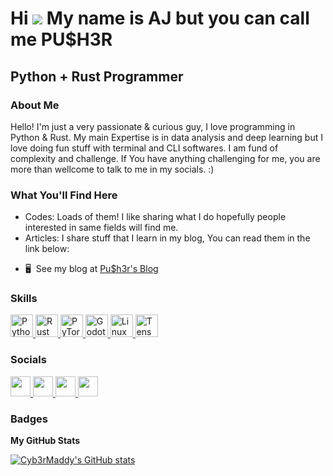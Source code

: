 Hi ![](https://user-images.githubusercontent.com/18350557/176309783-0785949b-9127-417c-8b55-ab5a4333674e.gif)    My name 
is AJ but you can call me PU$H3R
=============================================================================================================================

Python + Rust Programmer
---------------------------------------

### About Me 

Hello! I'm just a very passionate & curious guy, I love programming in Python & Rust. My main Expertise is in data analysis and deep learning but I love doing fun stuff with terminal and CLI softwares. I am fund of complexity and challenge. If You have anything challenging for me, you are more than wellcome to talk to me in my socials. :)

### What You'll Find Here 

- Codes: Loads of them! I like sharing what I do hopefully people interested in same fields will find me.
- Articles: I share stuff that I learn in my blog, You can read them in the link below:

* 🖥️  See my blog at [Pu$h3r's Blog](http://google.com/)

### Skills


<p align="left">
<a href="https://www.python.org/" target="_blank" rel="noreferrer">
  <img src="https://raw.githubusercontent.com/danielcranney/readme-generator/main/public/icons/skills/python-colored.svg" width="36" height="36" alt="Python" />
</a>
<a href="https://www.rust-lang.org/" target="_blank" rel="noreferrer">
  <img src="https://raw.githubusercontent.com/danielcranney/readme-generator/main/public/icons/skills/rust-colored.svg" width="36" height="36" alt="Rust" />
</a>
<a href="https://pytorch.org/" target="_blank" rel="noreferrer">
  <img src="https://raw.githubusercontent.com/danielcranney/readme-generator/main/public/icons/skills/pytorch-colored.svg" width="36" height="36" alt="PyTorch" />
</a>
<a href="https://godotengine.org/" target="_blank" rel="noreferrer">
  <img src="https://upload.wikimedia.org/wikipedia/commons/6/6a/Godot_icon.svg" width="36" height="36" alt="Godot" />
</a>
<a href="https://www.linux.org/" target="_blank" rel="noreferrer">
  <img src="https://raw.githubusercontent.com/danielcranney/readme-generator/main/public/icons/skills/linux-colored.svg" width="36" height="36" alt="Linux" />
</a>
<a href="https://www.tensorflow.org/" target="_blank" rel="noreferrer">
  <img src="https://raw.githubusercontent.com/danielcranney/readme-generator/main/public/icons/skills/tensorflow-colored.svg" width="36" height="36" alt="TensorFlow" />
</a>
</p>


### Socials

<p align="left"> <a href="https://www.github.com/Cyb3rMaddy" target="_blank" rel="noreferrer"> <picture> <source media="(prefers-color-scheme: dark)" srcset="https://raw.githubusercontent.com/danielcranney/readme-generator/main/public/icons/socials/github-dark.svg" /> <source media="(prefers-color-scheme: light)" srcset="https://raw.githubusercontent.com/danielcranney/readme-generator/main/public/icons/socials/github.svg" /> <img src="https://raw.githubusercontent.com/danielcranney/readme-generator/main/public/icons/socials/github.svg" width="32" height="32" /> </picture> </a> <a href="https://www.linkedin.com/in/maddy-a-579b73212/" target="_blank" rel="noreferrer"> <picture> <source media="(prefers-color-scheme: dark)" srcset="https://raw.githubusercontent.com/danielcranney/readme-generator/main/public/icons/socials/linkedin-dark.svg" /> <source media="(prefers-color-scheme: light)" srcset="https://raw.githubusercontent.com/danielcranney/readme-generator/main/public/icons/socials/linkedin.svg" /> <img src="https://raw.githubusercontent.com/danielcranney/readme-generator/main/public/icons/socials/linkedin.svg" width="32" height="32" /> </picture> </a> <a href="https://www.x.com/Cyb3rMaddy" target="_blank" rel="noreferrer"> <picture> <source media="(prefers-color-scheme: dark)" srcset="https://raw.githubusercontent.com/danielcranney/readme-generator/main/public/icons/socials/twitter-dark.svg" /> <source media="(prefers-color-scheme: light)" srcset="https://raw.githubusercontent.com/danielcranney/readme-generator/main/public/icons/socials/twitter.svg" /> <img src="https://raw.githubusercontent.com/danielcranney/readme-generator/main/public/icons/socials/twitter.svg" width="32" height="32" /> </picture> </a> <a href="https://www.youtube.com/@Cyb3rMaddy" target="_blank" rel="noreferrer"> <picture> <source media="(prefers-color-scheme: dark)" srcset="https://raw.githubusercontent.com/danielcranney/readme-generator/main/public/icons/socials/youtube-dark.svg" /> <source media="(prefers-color-scheme: light)" srcset="https://raw.githubusercontent.com/danielcranney/readme-generator/main/public/icons/socials/youtube.svg" /> <img src="https://raw.githubusercontent.com/danielcranney/readme-generator/main/public/icons/socials/youtube.svg" width="32" height="32" /> </picture> </a></p>

### Badges

<b>My GitHub Stats</b>

<a href="http://www.github.com/itsalirezajalouli"><img src="https://github-readme-stats.vercel.app/api?username=itsalirezajalouli&show_icons=true&hide=&count_private=true&title_color=84cc16&text_color=ffffff&icon_color=84cc16&bg_color=1c1917&hide_border=true&show_icons=true" alt="Cyb3rMaddy's GitHub stats" /></a>
